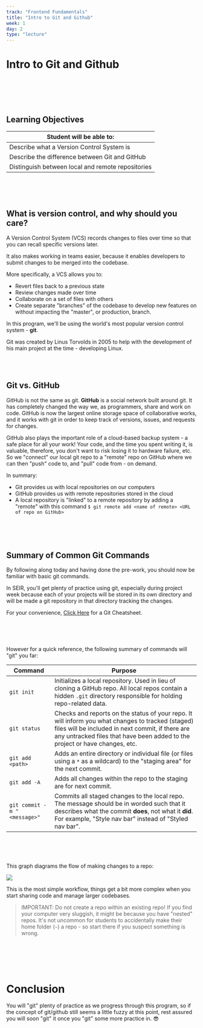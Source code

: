 ```yaml
---
track: "Frontend Fundamentals"
title: "Intro to Git and Github"
week: 1
day: 2
type: "lecture"
---
```


# Intro to Git and Github

<br>
<br>
<br>
<br>

## Learning Objectives

| Student will be able to:                          |
| ------------------------------------------------- |
| Describe what a Version Control System is         |
| Describe the difference between Git and GitHub    |
| Distinguish between local and remote repositories |

<br>
<br>
<br>

## What is version control, and why should you care?

A Version Control System (VCS) records changes to files over time so that you can recall specific versions later.

It also makes working in teams easier, because it enables developers to submit changes to be merged into the codebase.

More specifically, a VCS allows you to:

- Revert files back to a previous state
- Review changes made over time
- Collaborate on a set of files with others
- Create separate "branches" of the codebase to develop new features on without impacting the "master", or production, branch.

In this program, we'll be using the world's most popular version control system - **git**.

Git was created by Linus Torvolds in 2005 to help with the development of his main project at the time - developing Linux.

<br>
<br>

## Git vs. GitHub

GitHub is not the same as git. **GitHub** is a social network built around git. It has completely changed the way we, as programmers, share and work on code. GitHub is now the largest online storage space of collaborative works, and it works with git in order to keep track of versions, issues, and requests for changes.

GitHub also plays the important role of a cloud-based backup system - a safe place for all your work! Your code, and the time you spent writing it, is valuable, therefore, you don't want to risk losing it to hardware failure, etc. So we "connect" our local git repo to a "remote" repo on GitHub where we can then "push" code to, and "pull" code from - on demand.

In summary:

- Git provides us with local repositories on our computers
- GitHub provides us with remote repositories stored in the cloud
- A local repository is "linked" to a remote repository by adding a "remote" with this command `$ git remote add <name of remote> <URL of repo on GitHub>`

<br>
<br>
<br>

## Summary of Common Git Commands

By following along today and having done the pre-work, you should now be familiar with basic git commands.

In SEIR, you'll get plenty of practice using git, especially during project week because each of your projects will be stored in its own directory and will be made a git repository in that directory tracking the changes.

For your convenience, <a href="/downloads/frontend_fundamentals/github-git-cheat-sheet.pdf" download>Click Here</a> for a Git Cheatsheet.

<br>
<br>
<br>

However for a quick reference, the following summary of commands will "git" you far:

| Command                     | Purpose                                                                                                                                                                                                                              |
| --------------------------- | ------------------------------------------------------------------------------------------------------------------------------------------------------------------------------------------------------------------------------------ |
| `git init`                  | Initializes a local repository. Used in lieu of cloning a GitHub repo. All local repos contain a hidden `.git` directory responsible for holding repo-related data.                                                                  |
| `git status`                | Checks and reports on the status of your repo. It will inform you what changes to tracked (staged) files will be included in next commit, if there are any untracked files that have been added to the project or have changes, etc. |
| `git add <path>`            | Adds an entire directory or individual file (or files using a `*` as a wildcard) to the "staging area" for the next commit.                                                                                                          |
| `git add -A`                | Adds all changes within the repo to the staging are for next commit.                                                                                                                                                                 |
| `git commit -m "<message>"` | Commits all staged changes to the local repo. The message should be in worded such that it describes what the commit **does**, not what it **did**. For example, "Style nav bar" instead of "Styled nav bar".                        |

<br>
<br>
<br>

This graph diagrams the flow of making changes to a repo:

<img src="https://i.imgur.com/MGQoFYo.png">

This is the most simple workflow, things get a bit more complex when you start sharing code and manage larger codebases.

> IMPORTANT: Do not create a repo within an existing repo! If you find your computer very sluggish, it might be because you have "nested" repos. It's not uncommon for students to accidentally make their home folder (`~`) a repo - so start there if you suspect something is wrong.

<br>
<br>
<br>
<br>

# Conclusion

You will "git" plenty of practice as we progress through this program, so if the concept of git/github still seems a little fuzzy at this point, rest assured you will soon "git" it once you "git" some more practice in. 😎
